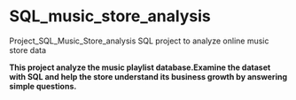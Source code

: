 # SQL_music_store_analysis
Project_SQL_Music_Store_analysis
SQL project to analyze online music store data

**This project  analyze the music playlist database.Examine the dataset with SQL and help the store understand its business growth by answering simple questions.**
